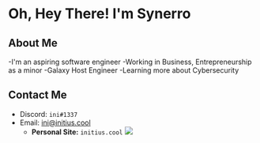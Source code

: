 
# Oh, Hey There! I'm Synerro

## About Me
-I'm an aspiring software engineer
-Working in Business, Entrepreneurship as a minor
-Galaxy Host Engineer
-Learning more about Cybersecurity

## Contact Me
- Discord: `ini#1337`
- Email: ini@initius.cool
  - **Personal Site:** `initius.cool`
![](https://github-readme-stats.vercel.app/api?username=Synerro&amp;show_icons=true&theme=radical)
